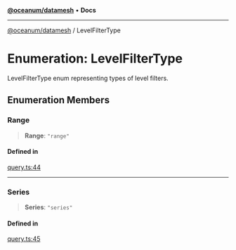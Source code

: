 [**@oceanum/datamesh**](../README.md) • **Docs**

***

[@oceanum/datamesh](../README.md) / LevelFilterType

# Enumeration: LevelFilterType

LevelFilterType enum representing types of level filters.

## Enumeration Members

### Range

> **Range**: `"range"`

#### Defined in

[query.ts:44](https://github.com/oceanum-io/oceanum-js/blob/16e7839874a87c82d4c481b562840bf7ccac2d83/packages/datamesh/src/lib/query.ts#L44)

***

### Series

> **Series**: `"series"`

#### Defined in

[query.ts:45](https://github.com/oceanum-io/oceanum-js/blob/16e7839874a87c82d4c481b562840bf7ccac2d83/packages/datamesh/src/lib/query.ts#L45)
